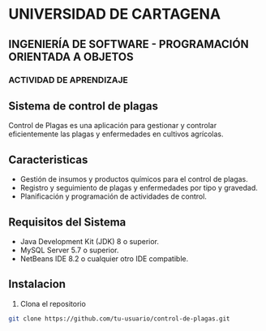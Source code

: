 # UNIVERSIDAD DE CARTAGENA
## INGENIERÍA DE SOFTWARE - PROGRAMACIÓN ORIENTADA A OBJETOS
### ACTIVIDAD DE APRENDIZAJE

## Sistema de control de plagas

Control de Plagas es una aplicación para gestionar y controlar eficientemente las plagas y enfermedades en cultivos agrícolas.

## Caracteristicas
- Gestión de insumos y productos químicos para el control de plagas.
- Registro y seguimiento de plagas y enfermedades por tipo y gravedad.
- Planificación y programación de actividades de control.

## Requisitos del Sistema

- Java Development Kit (JDK) 8 o superior.
- MySQL Server 5.7 o superior.
- NetBeans IDE 8.2 o cualquier otro IDE compatible.

## Instalacion

1. Clona el repositorio

```bash 
git clone https://github.com/tu-usuario/control-de-plagas.git
```
